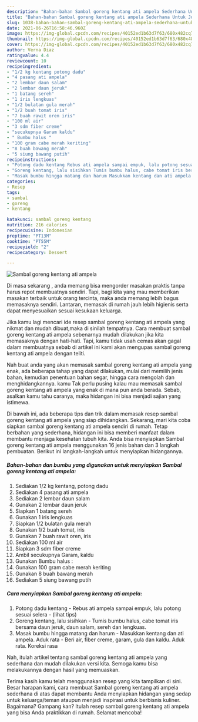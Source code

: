 ```yaml
---
description: "Bahan-bahan Sambal goreng kentang ati ampela Sederhana Untuk Jualan"
title: "Bahan-bahan Sambal goreng kentang ati ampela Sederhana Untuk Jualan"
slug: 1038-bahan-bahan-sambal-goreng-kentang-ati-ampela-sederhana-untuk-jualan
date: 2021-06-26T16:58:46.960Z
image: https://img-global.cpcdn.com/recipes/40152ed1b63d7f63/680x482cq70/sambal-goreng-kentang-ati-ampela-foto-resep-utama.jpg
thumbnail: https://img-global.cpcdn.com/recipes/40152ed1b63d7f63/680x482cq70/sambal-goreng-kentang-ati-ampela-foto-resep-utama.jpg
cover: https://img-global.cpcdn.com/recipes/40152ed1b63d7f63/680x482cq70/sambal-goreng-kentang-ati-ampela-foto-resep-utama.jpg
author: Verna Diaz
ratingvalue: 4.4
reviewcount: 10
recipeingredient:
- "1/2 kg kentang potong dadu"
- "4 pasang ati ampela"
- "2 lembar daun salam"
- "2 lembar daun jeruk"
- "1 batang sereh"
- "1 iris lengkuas"
- "1/2 bulatan gula merah"
- "1/2 buah tomat iris"
- "7 buah rawit oren iris"
- "100 ml air"
- "3 sdm fiber creme"
- "secukupnya Garam kaldu"
- " Bumbu halus "
- "100 gram cabe merah keriting"
- "8 buah bawang merah"
- "5 siung bawang putih"
recipeinstructions:
- "Potong dadu kentang Rebus ati ampela sampai empuk, lalu potong sesuai selera           (lihat tips)"
- "Goreng kentang, lalu sisihkan Tumis bumbu halus, cabe tomat iris bersama daun jeruk, daun salam, sereh dan lengkuas."
- "Masak bumbu hingga matang dan harum Masukkan kentang dan ati ampela. Aduk rata Beri air, fiber creme, garam, gula dan kaldu. Aduk rata. Koreksi rasa"
categories:
- Resep
tags:
- sambal
- goreng
- kentang

katakunci: sambal goreng kentang 
nutrition: 216 calories
recipecuisine: Indonesian
preptime: "PT13M"
cooktime: "PT55M"
recipeyield: "2"
recipecategory: Dessert

---
```



![Sambal goreng kentang ati ampela](https://img-global.cpcdn.com/recipes/40152ed1b63d7f63/680x482cq70/sambal-goreng-kentang-ati-ampela-foto-resep-utama.jpg)

Di masa  sekarang , anda memang bisa mengorder masakan praktis tanpa harus repot membuatnya sendiri. Tapi, bagi kita yang mau memberikan masakan terbaik untuk orang tercinta, maka anda memang lebih bagus memasaknya sendiri. Lantaran, memasak di rumah jauh lebih higienis serta dapat menyesuaikan sesuai kesukaan keluarga.

Jika kamu lagi mencari ide resep sambal goreng kentang ati ampela yang nikmat dan mudah dibuat,maka di sinilah tempatnya. Cara membuat sambal goreng kentang ati ampela  sebenarnya mudah dilakukan jika kita memasaknya dengan hati-hati. Tapi, kamu tidak usah cemas akan gagal dalam membuatnya 
sebab di artikel ini kami akan mengupas sambal goreng kentang ati ampela dengan teliti.  



Nah buat anda yang akan memasak sambal goreng kentang ati ampela yang enak, ada beberapa tahap yang dapat dilakukan, mulai dari memilih jenis bahan, kemudian penentuan bahan segar, hingga cara mengolah dan menghidangkannya. kamu Tak perlu pusing kalau mau memasak sambal goreng kentang ati ampela yang enak di mana pun anda berada. Sebab, asalkan kamu  tahu caranya, maka hidangan ini bisa menjadi sajian yang istimewa.

Di bawah ini, ada beberapa tips dan trik dalam memasak resep sambal goreng kentang ati ampela yang siap dihidangkan. Sekarang, mari kita coba siapkan sambal goreng kentang ati ampela sendiri di rumah. Tetap berbahan yang sederhana, hidangan ini bisa memberi manfaat dalam membantu menjaga kesehatan tubuh kita. Anda bisa menyiapkan Sambal goreng kentang ati ampela menggunakan 16 jenis bahan dan 3 langkah pembuatan. Berikut ini langkah-langkah untuk menyiapkan hidangannya.

<!--inarticleads1-->

##### Bahan-bahan dan bumbu yang digunakan untuk menyiapkan Sambal goreng kentang ati ampela:

1. Sediakan 1/2 kg kentang, potong dadu
1. Sediakan 4 pasang ati ampela
1. Sediakan 2 lembar daun salam
1. Gunakan 2 lembar daun jeruk
1. Siapkan 1 batang sereh
1. Gunakan 1 iris lengkuas
1. Siapkan 1/2 bulatan gula merah
1. Gunakan 1/2 buah tomat, iris
1. Gunakan 7 buah rawit oren, iris
1. Sediakan 100 ml air
1. Siapkan 3 sdm fiber creme
1. Ambil secukupnya Garam, kaldu
1. Gunakan  Bumbu halus :
1. Gunakan 100 gram cabe merah keriting
1. Gunakan 8 buah bawang merah
1. Sediakan 5 siung bawang putih




<!--inarticleads2-->

##### Cara menyiapkan Sambal goreng kentang ati ampela:

1. Potong dadu kentang - Rebus ati ampela sampai empuk, lalu potong sesuai selera -           (lihat tips)
1. Goreng kentang, lalu sisihkan - Tumis bumbu halus, cabe tomat iris bersama daun jeruk, daun salam, sereh dan lengkuas.
1. Masak bumbu hingga matang dan harum - Masukkan kentang dan ati ampela. Aduk rata - Beri air, fiber creme, garam, gula dan kaldu. Aduk rata. Koreksi rasa




Nah, itulah artikel tentang  sambal goreng kentang ati ampela  yang sederhana dan mudah dilakukan versi kita. Semoga kamu bisa melakukannya dengan hasil yang memuaskan. 

Terima kasih kamu telah menggunakan resep yang kita tampilkan di sini. Besar harapan kami, cara membuat  Sambal goreng kentang ati ampela sederhana di atas dapat membantu Anda menyiapkan hidangan yang sedap untuk keluarga/teman ataupun menjadi inspirasi untuk berbisnis kuliner. Bagaimana? Gampang kan? Itulah resep sambal goreng kentang ati ampela yang bisa Anda praktikkan di rumah. Selamat mencoba!

